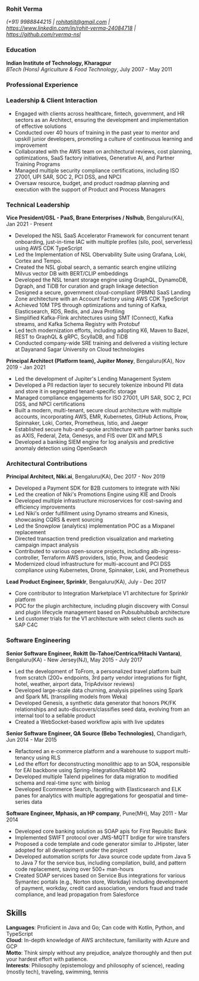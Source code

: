 ### Rohit Verma
*(+91) 9988844215 | rohitatiit@gmail.com | https://www.linkedin.com/in/rohit-verma-24084718 | https://github.com/rverma-nsl*

### Education
**Indian Institute of Technology, Kharagpur**\
*BTech (Hons) Agriculture & Food Technology*, July 2007 - May 2011

### Professional Experience

### Leadership & Client Interaction
- Engaged with clients across healthcare, fintech, government, and HR sectors as an Architect, ensuring the development and implementation of effective solutions
- Conducted over 40 hours of training in the past year to mentor and upskill junior developers, promoting a culture of continuous learning and improvement
- Collaborated with the AWS team on architectural reviews, cost planning, optimizations, SaaS factory initiatives, Generative AI, and Partner Training Programs
- Managed multiple security compliance certifications, including ISO 27001, UPI SAR, SOC 2, PCI DSS, and NPCI
- Oversaw resource, budget, and product roadmap planning and execution with the support of Product and Process Managers

### Technical Leadership

**Vice President/GSL - PaaS, Brane Enterprises / Nslhub**, Bengaluru(KA), Jan 2021 - Present
- Developed the NSL SaaS Accelerator Framework for concurrent tenant onboarding, just-in-time IAC with multiple profiles (silo, pool, serverless) using AWS CDK TypeScript
- Led the Implementation of NSL Obervability Suite using Grafana, Loki, Cortex and Tempo.
- Created the NSL global search, a semantic search engine utilizing Milvus vector DB with BERT/CLIP embeddings
- Developed the NSL tenant storage engine using GraphQL, DynamoDB, Dgraph, and TiDB for curation and graph linkage detection
- Designed a secure, government cloud-compliant (PBMN) SaaS Landing Zone architecture with an Account Factory using AWS CDK TypeScript
- Achieved 10M TPS through optimizations and tuning of Kafka, Elasticsearch, RDS, Redis, and Java Profiling
- Simplified Kafka-Flink architectures using SMT (Connect), Kafka streams, and Kafka Schema Registry with Protobuf
- Led tech modernization efforts, including adopting K6, Maven to Bazel, REST to GraphQL & gRPC, ScyllaDB, and TiDB
- Conducted company-wide SRE training and delivered a visiting lecture at Dayanand Sagar University on Cloud technologies

**Principal Architect (Platform team), Jupiter Money**, Bengaluru(KA), Nov 2019 - Jan 2021
- Led the development of Jupiter's Lending Management System
- Developed a PII redaction layer to securely tokenize inbound PII data and store it in segregated tenant-specific storage
- Managed compliance engagements for ISO 27001, UPI SAR, SOC 2, PCI DSS, and NPCI certifications
- Built a modern, multi-tenant, secure cloud architecture with multiple accounts, incorporating AWS, EMR, Kubernetes, GitHub Actions, Prow, Spinnaker, Loki, Cortex, Prometheus, Istio, and Jaeger
- Established secure hub-and-spoke architecture with partner banks such as AXIS, Federal, Zeta, Genesys, and FIS over DX and MPLS
- Developed a banking SIEM engine for log analysis and predictive anomaly detection using OpenSearch

### Architectural Contributions

**Principal Architect, Niki.ai**, Bengaluru(KA), Dec 2017 - Nov 2019
- Developed a Payment SDK for B2B customers to integrate with Niki
- Led the creation of Niki's Promotions Engine using KIE and Drools
- Developed multiple infrastructure microservices for cost-saving and efficiency improvements
- Led Niki's order fulfillment using Dynamo streams and Kinesis, showcasing CQRS & event sourcing
- Led the Snowplow (analytics) implementation POC as a Mixpanel replacement
- Directed transaction trend prediction visualization and marketing campaign impact analysis
- Contributed to various open-source projects, including alb-ingress-controller, Terraform AWS providers, Istio, Prow, and Geodesic
- Modernized cloud infrastructure for multi-account and PCI DSS compliance using Kubernetes, Drone, Spinnaker, Loki, and Prometheus

**Lead Product Engineer, Sprinklr**, Bengaluru(KA), July - Dec 2017
- Core contributor to Integration Marketplace V1 architecture for Sprinklr platform
- POC for the plugin architecture, including plugin discovery with Consul and plugin lifecycle management based on Pubsubhubbub architecture
- Led customer trials for the V1 architecture with select clients such as SAP C4C

### Software Engineering

**Senior Software Engineer, Rokitt (Io-Tahoe/Centrica/Hitachi Vantara)**, Bengaluru(KA) - New Jersey(NJ), May 2015 - July 2017
- Led the development of ToFrom, a personalized travel platform built from scratch (200+ endpoints, 3rd party vendor integrations for flight, hotel, weather, airport data, TripAdvisor reviews)
- Developed large-scale data churning, analysis pipelines using Spark and Spark ML (transpiling models from Weka)
- Developed Genesis, a synthetic data generator that honors PK/FK relationships and auto-discovers/classifies seed data, evolving from an internal tool to a sellable product
- Created a WebSocket-based workflow apis with live updates

**Senior Software Engineer, QA Source (Bebo Technologies)**, Chandigarh, Jun 2014 - Mar 2015
- Refactored an e-commerce platform and a warehouse to support multi-tenancy using RLS
- Led the effort for deconstructing monolithic app to an SOA, responsible for EAI backbone using Spring-Integration/Rabbit MQ
- Developed multiple Talend pipelines for data migration to modified schema and real-time sync with binlog
- Developed Ecommerce Search, faceting with Elasticsearch and ELK panes for analytics with multiple aggregations for geospatial and time-series data

**Software Engineer, Mphasis, an HP company**, Pune(MH), May 2011 - Mar 2014
- Developed core banking solution as SOAP apis for First Republic Bank
- Implemented SWIFT protocol over JMS-MQTT brdige for wire transfers
- Proposed a code template and code generator similar to JHipster, later adopted for all development under the project
- Developed automation scripts for Java source code update from Java 5 to Java 7 for the service bus, including compilation, build, and pattern code replacement, saving over 500+ man-hours
- Created SOAP services based on Service Bus integrations for various Symantec portals (e.g., Norton store, Workday) including development of payment, workday, credit card association, vendors fraud and trade compliance, and lead propagation from Salesforce

## Skills
**Languages**: Proficient in Java and Go; Can code with Kotlin, Python, and TypeScript\
**Cloud**: In-depth knowledge of AWS architecture, familiarity with Azure and GCP\
**Motto**: Think simply without any prejudice, analyze thoroughly and then put your hardest effort with patience.\
**Interests**: Philosophy (epistemology and philosophy of science), reading (mostly tech), traveling, swimming, tennis
